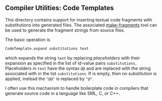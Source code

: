 ## Compiler Utilities: Code Templates

This directory contains support for inserting textual code fragments
with substitutions into generated files.  The associated
[make-fragments](../../tools/MakeFragments/README.md) tool can be used
to generate the fragment strings from source files.

The basic operation is

````sml
CodeTemplate.expand substitutions text
````

which expands the string `text` by replacing *placeholders* with their expansion as
specified in the list of id-value pairs `substitutions`.  Placeholders in `text`
have the syntax `@`<id>`@` and are replaced with the string associated with <id>
in the list `substitutions`.  If <id> is empty, then no substitution
is applied, instead the `"@@"` is replaced by `"@"`.

I often use this mechanism to handle boilerplate code in compilers
that generate source code in a language like SML, C, or C++.
